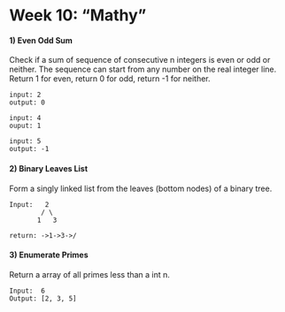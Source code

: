 # Week 10: “Mathy”

#### 1) Even Odd Sum
Check if a sum of sequence of consecutive n integers is even or odd or neither. The sequence can start from any number on the real integer line. Return 1 for even, return 0 for odd, return -1 for neither.
```
input: 2
output: 0

input: 4
ouput: 1

input: 5
output: -1
```

#### 2) Binary Leaves List
Form a singly linked list from the leaves (bottom nodes) of a binary tree.  
```
Input:   2
        / \
       1   3

return: ->1->3->/
```
#### 3) Enumerate Primes
Return a array of all primes less than a int n.
```
Input: 	6
Output:	[2, 3, 5]
```
